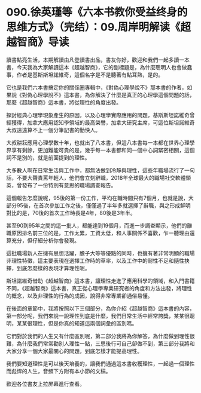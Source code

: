 # 090.徐英瑾等《六本书教你受益终身的思维方式》（完结）：09.周岸明解读《超越智商》导读

讀書點亮生活，本期解讀由凡登讀書出品，書友你好，歡迎和我們一起多讀一本書，今天我為大家解讀這本《超越智商》，它的副標題是，為什麼聰明人也會做蠢事，作者是基斯斯坦諾維奇，這個名字是不是聽著有點耳熟，是的。

它也是我們六本書搞定你的關係圈專輯中，《對偽心理學說不》那本書的作者，如果說《對偽心理學說不》這本書，為你解決了什麼是真正的心理學這個問題的話，那麼《超越智商》這本書，將從理性的角度出發。

探討經典心理學現象產生的原因，以及心理學實際應用的問題，基斯斯坦諾維奇曾經獲得，加拿大應用認知學領域的最高榮譽，加拿大研究主席，可這位斯坦諾維奇大叔遠遠算不上一個分筆記書的勤快人。

大叔耕耘應用心理學數十年，也就出了八本書，但這八本書每一本都在世界心理學界享有剩餘，更加難能可貴的是，幾乎每一本書都和同一個中心詞緊密相關，這個詞不是別的，就是前面提到的理性。

大多數人啊在日常生活與工作中，都無法做到冷靜與理性，這些年職場流行了一句話，不要大聲責罵年輕人，他們會立刻辭職，2018年全球最大的職場社交軟體領英，曾發布了一份特別有意思的職場調查報告。

這個報告怎麼說呢，95後的第一份工作，平均在職時間只有7個月，也就是說，大部分95後，在首次參加工作之後，僅僅過了半年多就選擇了辭職，與之形成鮮明對比的是，70後的首次工作時長是4年，80後是3年半。

甚至90到95年之間的這一批人，都能達到19個月，而進一步調查顯示，他們的離職原因排名前三位的是，工作太累，工資太低，和人事關係不喜歡，乍一聽理由還算充分，但仔細分析你會發現。

這批職場新人在擁有思想活躍，膽子大等等優點的同時，也擁有著非常明顯的職場非理性特徵，這主要表現在選擇工作時的草率，以及工作中的耐性不足和隨性抉擇，到底怎麼樣的表現才算理性呢。

斯坦諾維奇借助《超越智商》這本書，讓理性走進了應用科學的領域，和入門書籍不同，《超越智商》這本書，真正從心理學專業研究者的角度和方法出發，將理性的概念，以及非理性的行為的成因，說得非常專業卻通俗易懂。

在後面的章節中，我將按照以下三個部分，為你介紹《超越智商》這本書的內容，第一部分呢，我們來說一說理性到底是什麼，我們日常生活中經常誇獎，某某很聰明，某某很理性，但是你真的知道這兩個詞彙的區別嗎。

它們對於我們的人生又有什麼區別呢，第二部分我將為你解答，為什麼做到理性很難，為什麼我們常常勸別人理性一點，三思後行可自己卻做不到，第三部分我將和大家分享一個大家最關心的問題，到底怎樣才能提高理性。

我們要知道理性是可以後天培養的，讓我們通過這本書收穫理性，一起過一個理性而彪悍的人生，音頻下方附有本小節的文稿。

歡迎各位書友上拉屏幕進行查看。